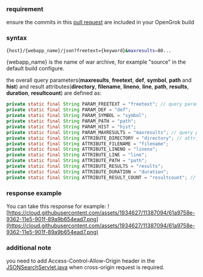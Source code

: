 ### requirement
ensure the commits in this [pull request](https://github.com/OpenGrok/OpenGrok/pull/799) are included in your OpenGrok build

### syntax
```bash
{host}/{webapp_name}/json?freetext={keyword}&maxresults=80...
```
{webapp_name} is the name of war archive, for example "source" in the default build configure.

the overall query parameters(**maxresults**, **freetext**, **def**, **symbol**, **path** and **hist**) and result attributes(**directory**, **filename**, **lineno**, **line**, **path**, **results**, **duration**, **resultcount**) are defined as:

```java
private static final String PARAM_FREETEXT = "freetext"; // query params start
private static final String PARAM_DEF = "def";
private static final String PARAM_SYMBOL = "symbol";
private static final String PARAM_PATH = "path";
private static final String PARAM_HIST = "hist";
private static final String PARAM_MAXRESULTS = "maxresults"; // query params end
private static final String ATTRIBUTE_DIRECTORY = "directory"; // attributes in response JSON start
private static final String ATTRIBUTE_FILENAME = "filename";
private static final String ATTRIBUTE_LINENO = "lineno";
private static final String ATTRIBUTE_LINE = "line";
private static final String ATTRIBUTE_PATH = "path";
private static final String ATTRIBUTE_RESULTS = "results";
private static final String ATTRIBUTE_DURATION = "duration";
private static final String ATTRIBUTE_RESULT_COUNT = "resultcount"; // attributes in response JSON end
```

### response example
You can take this response for example:
![https://cloud.githubusercontent.com/assets/1934627/11387094/61a9758e-9362-11e5-901f-89a9b654ead7.png](https://cloud.githubusercontent.com/assets/1934627/11387094/61a9758e-9362-11e5-901f-89a9b654ead7.png)

### additional note
you need to add Access-Control-Allow-Origin header in the [JSONSearchServlet.java](https://github.com/OpenGrok/OpenGrok/blob/8319a89aaa06ff36af7fb04086caf078421086cf/src/org/opensolaris/opengrok/web/JSONSearchServlet.java) when cross-origin request is required.